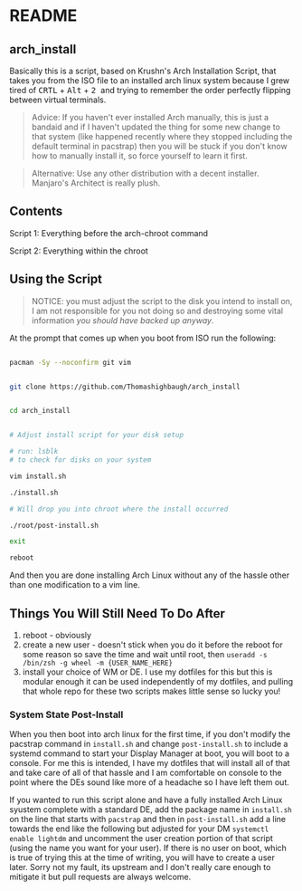 # README
## arch_install

Basically this is a script, based on Krushn's Arch Installation Script, that takes you from the ISO file to an installed arch linux system because I grew tired of <kbd>CRTL</kbd> + <kbd>Alt</kbd> + <kbd> 2 </kbd> and trying to remember the order perfectly flipping between virtual terminals. 

> Advice: If you haven't ever installed Arch manually, this is just a bandaid and if I haven't updated the thing for some new change to that system (like happened recently where they stopped including the default terminal in pacstrap) then you will be stuck if you don't know how to manually install it, so force yourself to learn it first.

> Alternative: Use any other distribution with a decent installer. Manjaro's Architect is really plush.



## Contents 

Script 1: Everything before the arch-chroot command

Script 2: Everything within the chroot 


## Using the Script
> NOTICE: you must adjust the script to the disk you intend to install on, I am not responsible for you not doing so and destroying some vital information *you should have backed up anyway*. 


At the prompt that comes up when you boot from ISO run the following:

```bash

pacman -Sy --noconfirm git vim


git clone https://github.com/Thomashighbaugh/arch_install 


cd arch_install 


# Adjust install script for your disk setup 

# run: lsblk 
# to check for disks on your system

vim install.sh  

./install.sh 

# Will drop you into chroot where the install occurred 

./root/post-install.sh

exit 

reboot


```
And then you are done installing Arch Linux without any of the hassle other than one modification to a vim line.

## Things You Will Still Need To Do After 

1. reboot - obviously
2. create a new user - doesn't stick when you do it before the reboot for some reason so save the time and wait until root, then 
`useradd -s /bin/zsh -g wheel -m {USER_NAME_HERE}` 
3. install your choice of WM or DE. I use my dotfiles for this but this is modular enough it can be used independently of my dotfiles, and pulling that whole repo for these two scripts makes little sense so lucky you!

### System State Post-Install

When you then boot into arch linux for the first time, if you don't modify the pacstrap command in `install.sh` and change `post-install.sh` to include a systemd command to start your Display Manager at boot, you will boot to a console. For me this is intended, I have my dotfiles that will install all of that and take care of all of that hassle and I am comfortable on console to the point where the DEs sound like more of a headache so I have left them out. 

If you wanted to run this script alone and have a fully installed Arch Linux syustem complete with a standard DE, add the package name in `install.sh` on the line that starts with `pacstrap` and then in `post-install.sh` add a line towards the end like the following but adjusted for your DM ``systemctl enable lightdm`` and uncomment the user creation portion of that script (using the name you want for your user). If there is no user on boot, which is true of trying this at the time of writing, you will have to create a user later. Sorry not my fault, its upstream and I don't really care enough to mitigate it but pull requests are always welcome. 
